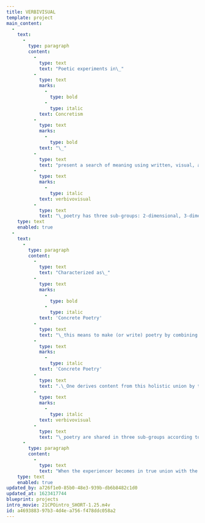 ```yaml
---
title: VERBIVISUAL
template: project
main_content:
  -
    text:
      -
        type: paragraph
        content:
          -
            type: text
            text: "Poetic experiments in\_"
          -
            type: text
            marks:
              -
                type: bold
              -
                type: italic
            text: Concretism
          -
            type: text
            marks:
              -
                type: bold
            text: "\_"
          -
            type: text
            text: "present a search of meaning using written, visual, and other means to spark an infinity of ideas. This so-called\_"
          -
            type: text
            marks:
              -
                type: italic
            text: verbivovisual
          -
            type: text
            text: "\_poetry has three sub-groups: 2-dimensional, 3-dimensional, and drawings."
    type: text
    enabled: true
  -
    text:
      -
        type: paragraph
        content:
          -
            type: text
            text: "Characterized as\_"
          -
            type: text
            marks:
              -
                type: bold
              -
                type: italic
            text: 'Concrete Poetry'
          -
            type: text
            text: "\_this means to make (or write) poetry by combining the language systems (e.g., verbal/written/letters/type) with other language systems like the visual (form, space, structure), sound (oral, instrumental, noise, etc.) or performing arts (body, dance, mime, etc.). Theatomization of meaning stems partly from parts that relate holistically toward an infinity of ideas from their synthesis characterizes\_"
          -
            type: text
            marks:
              -
                type: italic
            text: 'Concrete Poetry'
          -
            type: text
            text: ".\_One derives content from this holistic union by the engagement with the time and space of the poem. These experiments with\_"
          -
            type: text
            marks:
              -
                type: italic
            text: verbivovisual
          -
            type: text
            text: "\_poetry are shared in three sub-groups according to their style and dimensions: 2-D, 3-D, and drawings."
      -
        type: paragraph
        content:
          -
            type: text
            text: "When the experiencer becomes in true union with the concrete poem as object this unifying experience naturally draws out a full sense of being with a depth of awareness that is both externally aware yet also implicitly one with the Spirit within the poem and the person. This is described as a process in concretism as the “atomization of meaning”, derive from a holistic awareness of the smallest parts within its own “world” of constituent aspects, relative to values brought out by seeing their relationships to the ever growing dynamic for interconnection and relational values based on the doctrine of shells.\_"
    type: text
    enabled: true
updated_by: a726f1e0-85b0-48e3-939b-db6b8482c1d0
updated_at: 1623417744
blueprint: projects
intro_movie: 21CPOintro_SHORT-1.25.m4v
id: a4693883-97b3-4d4e-a756-f478ddc058a2
---
```

